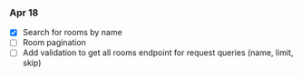 ### Apr 18
- [X] Search for rooms by name
- [ ] Room pagination
- [ ] Add validation to get all rooms endpoint for request queries (name, limit, skip)
